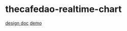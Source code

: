 # thecafedao-realtime-chart

[design doc](https://docs.google.com/document/d/1NMhQSB4XPXQ6vAf1IKLbLZ8WpS4iElFxX9xOnSsPnJQ/edit#heading=h.m11a4jwk77l1)
[demo](https://www.thecafedao.com/live-distribution)
